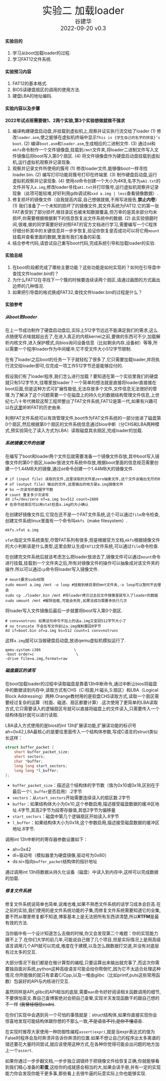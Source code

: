 <div align='center'>
    <font size='6'>实验二 加载loader</font>
</div>

<div align='center'>
    <font size='4'>谷建华</font>
</div>

<div align='center'>
    <font size='4'>2022-09-20 v0.3</font>
</div>

#### 实验目的

1. 学习从boot加载loader的过程.
2. 学习FAT12文件系统.

#### 实验预习内容

1. FAT12的基本格式.
2. BIOS读硬盘扇区的调用的使用方法.
3. 硬盘LBA的地址编码.

#### 实验内容以及步骤

**2022年试点班需要做1、2两个实验,第3个实验想做就做不强求**

1. 编译构建硬盘启动盘,并挂载到虚拟机上,观察并证实执行流交给了loader
   (1) 修改`loader.asm`,使之能够在虚拟机终端中显示`This is {学生自己的名字的拼音}’s boot`.
   (2) 编译`boot.asm`和`loader.asm`,生成相应的二进制文件.
   (3) 通过`dd`和`mkfs`命令制作一个文件镜像盘,挂载到`/mnt`文件夹,将loader二进制文件写入文件镜像后将boot写入第0个扇区.
   (4) 将文件镜像盘作为硬盘启动盘挂载到虚拟机,运行虚拟机观察并记录现象.
2. 观察并记录文件所使用的簇号
   (1) 修改loader文件,能够像boot一样寻找loader.bin.
   (2) 编写打印功能将簇号打印在终端里.
   (3) 制作硬盘启动盘,运行虚拟机观察并记录现象.
   (4) 使用`dd`命令创建一个大小为4KB,名字为`aA1.txt`的文件并写入`a.img`,修改loader寻找`aA1.txt`并打印簇号,运行虚拟机观察并记录现象（此项可能较难,好好利用gdb调试和`xxd a.img | less`查看镜像数据）.
3. 修复损坏的镜像文件（自我提高内容,自己想做就做,不用写进报告,**禁止内卷**）
   (1) 我们准备了一个未知的损坏了的镜像文件,其文件系统为FAT12.它的第一张FAT表受到了部分损坏,根目录区也被未知数据覆盖,但万幸的是其余部分均未损坏,你需要根据根据剩下的信息恢复出文件系统中的数据.
   (2) 此实验很磨时间,很难,做的同学需要好好对照FAT的官方文档进行学习,需要编写一个C程序仔细分析其中的关键信息并一步步恢复,验证你恢复是否成功可以将它用`mount`挂载并查看里面的数据,里面有我们准备的彩蛋.
4. 结合参考代码,请尝试自己重写boot代码,完成系统引导和加载loader的实验.
#### 实验总结

1. 在boot阶段都完成了哪些主要功能？这些功能是如何实现的？如何在引导盘中查找文件loader.bin的？
2. 为什么FAT12在寻找下一个簇的时候要连续读两个扇区,请通过画图的方式画出边界的几种情况.
3. 如果把引导盘的格式换成FAT32,查找文件loader.bin的过程是什么？

#### 实验参考

##### 从boot到loader

在上一节成功制作了硬盘启动盘后,实际上512字节远远不能满足我们的需求,这么点随便写点啥就超出去了,在进入真正的内核kernel之前,要做的东西可不少,加载解析内核文件,进入保护模式,向bios询问设备信息（比如剩余内存,设备树）等等,所以需要一个程序loader作为中间缓冲,它不受文件大小512字节限制.

在有了loader之后boot的任务一下子就轻松了很多了,它只需要加载loader,并将执行流交给loader即可,仅完成一项工作512字节还是能够应付的.

假设我们有了loader程序,我们怎么进行加载？要知道在第一个实验里我们的硬盘就只有512字节大,往哪里放loader？一个简单的想法就是直接将loader直接接在boot后面,但是这种方式可扩展性极低,无法存放多个文件,文件信息无法很好的管理.为了解决了这个问题需要一个在磁盘上的持久化的数据结构管理文件信息,上世纪七八十年代微软这帮工程师整出了FAT文件系统,FAT12是第一代,如果有兴趣可以在[这里](https://www.bilibili.com/video/BV1oZ4y1t7ce)听听FAT的历史由来.

利用FAT文件系统可以有效管理文件,boot作为FAT文件系统的一部分放进了磁盘第0个扇区,然后根据第0个扇区的文件系统信息通过bios中断（分CHS和LBA两种模式,预实验简化了读入方式为LBA）读取磁盘其余扇区,完成loader的加载.

##### 系统镜像文件的创建

在编写了boot和loader两个文件后就需要准备一个镜像文件存放,其中boot写入镜像文件的第0个扇区,loader放进文件系统中存放,根据boot里面的信息规范需要创建一个1.44MB大的镜像,通过`dd`命令创建一个1.44MB大的镜像文件.

```shell
# if (input file) 读取的文件,这里读取的文件是zero抽象文件,这个文件会输出无尽的0
# of (output file) 输出的文件,这里输出的地方是a.img镜像文件
# bs 一次读写的数据字节数
# count 重复多少次读写
dd if=/dev/zero of=a.img bs=512 count=2880
# 在命令结束后可以用stat检查a.img的大小确认
```

在创建好镜像文件后,它现在还不是一个FAT文件系统,这个可以通过`file`命令检查,创建文件系统linux里面有一个命令叫`mkfs`（make filesystem）.

```shell
mkfs.vfat a.img
```

`vfat`指定文件系统类型,尽管FAT系列有很多,但是根据官方文档,`mkfs`根据镜像文件的大小判断该是什么类型,这里会默认生成`FAT12`文件系统,可以通过`file`命令检查.

在创建完文件系统后就该考虑怎么把loader放进去了,镜像文件可以通过`mount`命令进行挂载,挂载到一个文件夹之后,所有对镜像文件的操作可以抽象成对该文件夹的操作.所以可以通过`cp`命令将loader写入镜像文件.

```shell
# mount要求sudo权限
sudo mount a.img /mnt -o loop #挂载到根目录的mnt文件夹,-o loop可以暂时不去理会
sudo cp ./loader.bin /mnt #将loader拷贝过去后文件镜像里就写入了loader的数据
sudo umount /mnt #解除挂载,可能会失败,如果没成功需要多执行几次
```

将loader写入文件镜像后最后一步就要将boot写入第0个扇区.

```shell
# conv=notrunc 如果这句命令不加上的话a.img又变回512字节大小了
# no truncate 不会在写文件前让a.img强制置回0字节
dd if=boot.bin of=a.img bs=512 count=1 conv=notrunc
```

这样`a.img`就可以当做硬盘启动盘,放进qemu虚拟机模拟运行了.

```shell
qemu-system-i386               \
-boot order=c                   \
-drive file=a.img,format=raw
```

##### 磁盘扇区的读写

在boot加载loader的过程中读取磁盘是靠着13h中断命令,通过中断让bios将磁盘中的数据读到内存中,读取方式有CHS（C:柱面,H:磁头,S:扇区）和LBA（Logical Block Addressing）两种.Orange教材用的是软盘CHS读取方式,读取一个扇区需要经过复杂的运算（柱面、磁道、扇区都要计算）.这次使用了更简单的LBA读取方式,它只需要读入的逻辑扇区号就可以直接将磁盘上的文件读入,只需要传入一个结构体指针就可以进行读取.

LBA读入方式使用的是bios的int 13h扩展读功能,扩展读功能的标识号ah=0x42,LBA最核心的是要往里面传入一个结构体参数,写成C语言的struct类似长这样：

```c
struct buffer_packet {
    short buffer_packet_size;
    short sectors;
    char *buffer;
    long long start_sectors;
    long long *l_buffer;
};
```

+ `buffer_packet_size`：描述这个结构体的字节数（值为0x10或0x18,区别在于最后一个`l_buffer`是否启用）.2字节
+ `sectors`：从`start_sectors`开始需要连续读入的扇区数.2字节
+ `buffer`：如果结构体大小为0x10,这个参数启用,描述接受磁盘数据的缓冲区地址.4字节,其高2字节为段寄存器值,其低2字节为偏移量
+ `start_sectors`：磁盘中第几个逻辑扇区开始读入.8字节
+ `l_buffer`：如果结构体大小为0x18,这个参数启用,描述接受磁盘数据的缓冲区地址.8字节.

调用int 13h中断时的寄存器参数设置如下：

+ ah=0x42
+ dl=驱动号（模拟器里为硬盘镜像,驱动号为0x80）
+ ds:si=指向`buffer_packet`结构体的指针地址

通过调用int 13h将数据从持久化设备（磁盘）中读入到内存中,这样可以完成数据的加载.
##### 修复文件系统

修复文件系统说简单也简单,说难也难,如果不熟悉文件系统的话学习成本会巨高.在之前的实验,我们使用的是文件系统功能的子集,而修复文件系统需要知道它的全集,要不然从哪里修复都不知道,博客基本上是无法把所有东西讲清楚,所以**RTFM**是最有效的方法.

当你脑中有一个设计知道怎么去做的时候,你又会发现第二个难题：你的实现能力跟不上了.在你们大学的前几年,可能说自己做了几个项目,但是实际情况上是用高级语言调用几个API就可以完成,难度在于建模,以及怎么跟数据打交道,并没有对底层有过太多的交互.

大部分情况下我们都是在做计算型的编程,只要运算出来输出就完事了,而这次你需要独自面对系统,python这种高级语言可能会给你帮倒忙,因为它不太适合处理这种情况.你所能做的就只有拿着C/Cpp,以及一堆由glibc（比如printf,puts这些常用函数）包装好的API与内核进行交互.

虽然同样是API,glibc的API相当的底层,需要`man`命令好好阅读相关函数调用的细节,不要惧怕英文.靠自己查博客绝对会把自己查晕,实现半天发现函数干的跟自己想的不一样 ~~(我曾经相信csdn)~~.

在你们实现中会遇到另一个可怕的事情就是：struct结构体,如果你直接实现你会惊喜地发现可能结构体跟你想的不那么一致,~~不是语言不行,是你不懂语言~~.

在实现时推荐大家使用一种防御性编程`assert(expr)`,就是当expr表达式的值为False时程序会及时奔溃并告诉你奔溃的位置.如果不想让自己的程序出太多离谱的错还要花大量时间尝试,就应该使用这种方式,在各种你觉得可能会出问题的地方加上一个`assert`.

如果你通过一步步翻文档,一步步独立调错终于把镜像文件给恢复正确,你就能够看到我们精心准备的**彩蛋**,这给你的成就感会相当的大,如果会读手册,并有一定的实现能力你会发现你能干更多事,那些看上去很牛逼的玩意实际上你也能够实现.